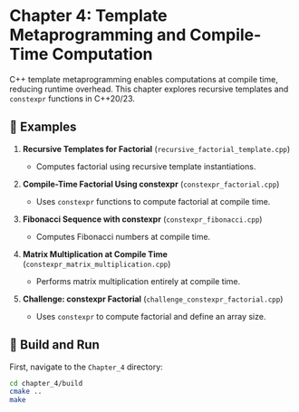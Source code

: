 # Chapter 4: Template Metaprogramming and Compile-Time Computation

C++ template metaprogramming enables computations at compile time, reducing runtime overhead. This chapter explores recursive templates and `constexpr` functions in C++20/23.

## 🚀 Examples

1. **Recursive Templates for Factorial** (`recursive_factorial_template.cpp`)
    - Computes factorial using recursive template instantiations.

2. **Compile-Time Factorial Using constexpr** (`constexpr_factorial.cpp`)
    - Uses `constexpr` functions to compute factorial at compile time.

3. **Fibonacci Sequence with constexpr** (`constexpr_fibonacci.cpp`)
    - Computes Fibonacci numbers at compile time.

4. **Matrix Multiplication at Compile Time** (`constexpr_matrix_multiplication.cpp`)
    - Performs matrix multiplication entirely at compile time.

5. **Challenge: constexpr Factorial** (`challenge_constexpr_factorial.cpp`)
    - Uses `constexpr` to compute factorial and define an array size.

## 🔧 Build and Run

First, navigate to the `Chapter_4` directory:
```sh
cd chapter_4/build
cmake ..
make